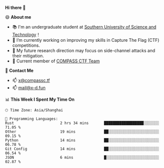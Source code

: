 **Hi there** 👋


😄 **About me**

- 📚 I'm an undergraduate student at [Southern University of Science and Technology](https://www.sustech.edu.cn)！
- 🌱 I’m currently working on improving my skills in Capture The Flag (CTF) competitions.
- 🔭 My future research direction may focus on side-channel attacks and their mitigation.
- 🚩 Current member of [COMPASS CTF Team](https://blog.compassc.tf/) 

👋 **Contact Me**

- 📫 [x@compassc.tf](mailto:x@compassc.tf)
- 📫 [mail@x-d.fun](mailto:mail@x-d.fun)


<!--START_SECTION:waka-->
📊 **This Week I Spent My Time On** 

```text
🕑︎ Time Zone: Asia/Shanghai

💬 Programming Languages: 
Rust                     2 hrs 34 mins       ██████████████████░░░░░░░   71.05 % 
Other                    19 mins             ██░░░░░░░░░░░░░░░░░░░░░░░   09.15 % 
Python                   14 mins             ██░░░░░░░░░░░░░░░░░░░░░░░   06.78 % 
Git Config               14 mins             ██░░░░░░░░░░░░░░░░░░░░░░░   06.54 % 
JSON                     6 mins              █░░░░░░░░░░░░░░░░░░░░░░░░   02.87 % 
```


<!--END_SECTION:waka-->

